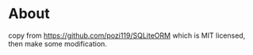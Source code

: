 
# About

copy from https://github.com/pozi119/SQLiteORM which is MIT licensed, then make some modification.
